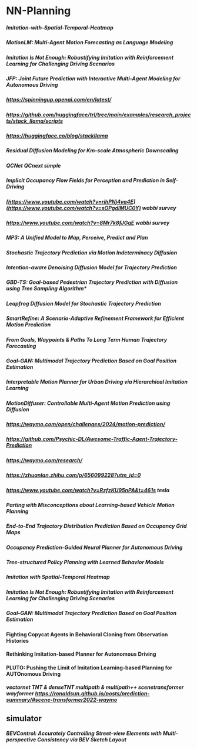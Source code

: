 # NN-Planning
##### Imitation-with-Spatial-Temporal-Heatmap
##### MotionLM: Multi-Agent Motion Forecasting as Language Modeling
##### Imitation Is Not Enough: Robustifying Imitation with Reinforcement Learning for Challenging Driving Scenarios
##### JFP: Joint Future Prediction with Interactive Multi-Agent Modeling for Autonomous Driving
##### https://spinningup.openai.com/en/latest/
##### https://github.com/huggingface/trl/tree/main/examples/research_projects/stack_llama/scripts
##### https://huggingface.co/blog/stackllama
##### Residual Diffusion Modeling for Km-scale Atmospheric Downscaling
##### QCNet  QCnext  simple
##### Implicit Occupancy Flow Fields for Perception and Prediction in Self-Driving
##### [https://www.youtube.com/watch?v=rihPNj4va4E](https://www.youtube.com/watch?v=sOPgdIMUC0Y)  wabbi survey
##### https://www.youtube.com/watch?v=8Mr7k8fJGqE wabbi survey
##### MP3: A Unified Model to Map, Perceive, Predict and Plan

##### Stochastic Trajectory Prediction via Motion Indeterminacy Diffusion
##### Intention-aware Denoising Diffusion Model for Trajectory Prediction
#####  GBD-TS: Goal-based Pedestrian Trajectory Prediction with Diffusion using Tree Sampling Algorithm*
##### Leapfrog Diffusion Model for Stochastic Trajectory Prediction
##### SmartRefine: A Scenario-Adaptive Refinement Framework for Efficient Motion Prediction
#####  From Goals, Waypoints & Paths To Long Term Human Trajectory Forecasting
#####  Goal-GAN: Multimodal Trajectory Prediction Based on Goal Position Estimation

##### Interpretable Motion Planner for Urban Driving via Hierarchical Imitation Learning
##### MotionDiffuser: Controllable Multi-Agent Motion Prediction using Diffusion
##### https://waymo.com/open/challenges/2024/motion-prediction/
##### https://github.com/Psychic-DL/Awesome-Traffic-Agent-Trajectory-Prediction
##### https://waymo.com/research/
##### https://zhuanlan.zhihu.com/p/656099228?utm_id=0

##### https://www.youtube.com/watch?v=RzfzKU95nPA&t=461s tesla
##### Parting with Misconceptions about Learning-based Vehicle Motion Planning
##### End-to-End Trajectory Distribution Prediction Based on Occupancy Grid Maps
##### Occupancy Prediction-Guided Neural Planner for Autonomous Driving
##### Tree-structured Policy Planning with Learned Behavior Models
##### Imitation with Spatial-Temporal Heatmap
##### Imitation Is Not Enough: Robustifying Imitation with Reinforcement Learning for Challenging Driving Scenarios
##### Goal-GAN: Multimodal Trajectory Prediction Based on Goal Position Estimation

#### Fighting Copycat Agents in Behavioral Cloning from Observation Histories
#### Rethinking Imitation-based Planner for Autonomous Driving
#### PLUTO: Pushing the Limit of Imitation Learning-based Planning for AUTOnomous Driving

##### vectornet   TNT & denseTNT  multipath & multipath++ scenetransformer wayformer https://ronaldsun.github.io/posts/prediction-summary/#scene-transformer2022-waymo 
## simulator
##### BEVControl: Accurately Controlling Street-view Elements with Multi-perspective Consistency via BEV Sketch Layout
##### 



